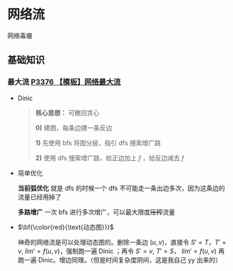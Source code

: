 # 网络流

网络毒瘤                                                                                                                                                                                                                                                      

##  基础知识

### 最大流  [P3376 【模板】网络最大流](https://www.luogu.com.cn/problem/P3376)

* Dinic

  > **核心思想：**  可撤回贪心
  >
  > **0)** 建图，每条边建一条反边
  >
  > **1)** 先使用 bfs 将图分层，指引 dfs 搜索增广路
  >
  > **2)** 使用 dfs 搜索增广路，给正边加上 $f$ ，给反边减去 $f$

* 简单优化

  **当前弧优化** 就是 dfs 的时候一个 dfs 不可能走一条出边多次，因为这条边的流量已经用掉了

  **多路增广** 一次 bfs 进行多次增广，可以最大限度~~压榨~~流量

* $\bf{\color{red}{\text{动态图}}}$ 

  神奇的网络流是可以处理动态图的。删除一条边 $(u,v)$，直接令 $S' = T$，$T' = v$, $lim' = f(u,v)$，强制跑一遍 Dinic ；再令 $S'=v$,  $T' = S$， $lim'=f(u,v)$ 再跑一遍 Dinic。增边同理。（但是时间复杂度阴间，这是我自己 yy 出来的）

